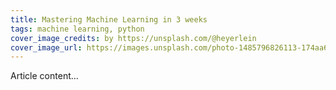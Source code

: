 ```yaml
---
title: Mastering Machine Learning in 3 weeks
tags: machine learning, python
cover_image_credits: by https://unsplash.com/@heyerlein
cover_image_url: https://images.unsplash.com/photo-1485796826113-174aa68fd81b?ixlib=rb-1.2.1&q=80&fm=jpg&crop=entropy&cs=tinysrgb&dl=h-heyerlein-ndja2LJ4IcM-unsplash.jpg
---
```


Article content...
